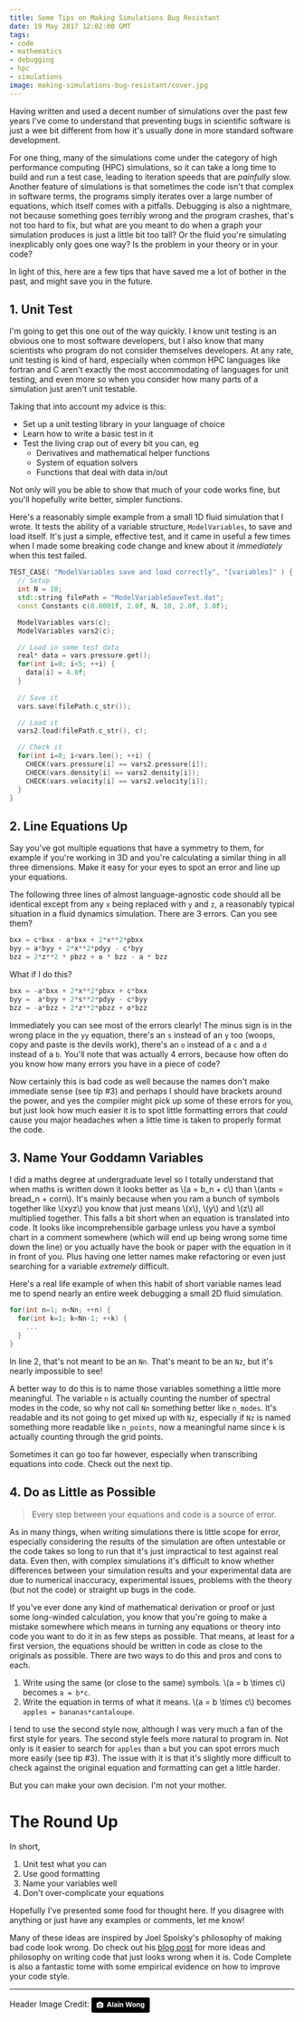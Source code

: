 ```yaml
---
title: Some Tips on Making Simulations Bug Resistant
date: 19 May 2017 12:02:00 GMT
tags:
- code
- mathematics
- debugging
- hpc
- simulations
image: making-simulations-bug-resistant/cover.jpg
---
```


Having written and used a decent number of simulations over the past few years I've come to understand that preventing bugs in scientific software is just a wee bit different from how it's usually done in more standard software development.

For one thing, many of the simulations come under the category of high performance computing (HPC) simulations, so it can take a long time to build and run a test case, leading to iteration speeds that are *painfully* slow. Another feature of simulations is that sometimes the code isn't that complex in software terms, the programs simply iterates over a large number of equations, which itself comes with a pitfalls. Debugging is also a nightmare, not because something goes terribly wrong and the program crashes, that's not too hard to fix, but what are you meant to do when a graph your simulation produces is just a little bit too tall? Or the fluid you're simulating inexplicably only goes one way? Is the problem in your theory or in your code?

In light of this, here are a few tips that have saved me a lot of bother in the past, and might save you in the future.

## 1. Unit Test
I'm going to get this one out of the way quickly. I know unit testing is an obvious one to most software developers, but I also know that many scientists who program do not consider themselves developers. At any rate, unit testing is kind of hard, especially when common HPC languages like fortran and C aren't exactly the most accommodating of languages for unit testing, and even more so when you consider how many parts of a simulation just aren't unit testable.

Taking that into account my advice is this:

- Set up a unit testing library in your language of choice
- Learn how to write a basic test in it
- Test the living crap out of every bit you can, eg
  - Derivatives and mathematical helper functions
  - System of equation solvers
  - Functions that deal with data in/out

Not only will you be able to show that much of your code works fine, but you'll hopefully write better, simpler functions.

Here's a reasonably simple example from a small 1D fluid simulation that I wrote. It tests the ability of a variable structure, `ModelVariables`, to save and load itself. It's just a simple, effective test, and it came in useful a few times when I made some breaking code change and knew about it *immediately* when this test failed.

``` cpp
TEST_CASE( "ModelVariables save and load correctly", "[variables]" ) {
  // Setup
  int N = 10;
  std::string filePath = "ModelVariableSaveTest.dat";
  const Constants c(0.0001f, 2.0f, N, 10, 2.0f, 3.0f);

  ModelVariables vars(c);
  ModelVariables vars2(c);

  // Load in some test data
  real* data = vars.pressure.get();
  for(int i=0; i<5; ++i) {
    data[i] = 4.0f;
  }
  
  // Save it
  vars.save(filePath.c_str());

  // Load it
  vars2.load(filePath.c_str(), c);

  // Check it
  for(int i=0; i<vars.len(); ++i) {
    CHECK(vars.pressure[i] == vars2.pressure[i]);
    CHECK(vars.density[i] == vars2.density[i]);
    CHECK(vars.velocity[i] == vars2.velocity[i]);
  }
}
```

## 2. Line Equations Up
Say you've got multiple equations that have a symmetry to them, for example if you're working in 3D and you're calculating a similar thing in all three dimensions. Make it easy for your eyes to spot an error and line up your equations.

The following three lines of almost language-agnostic code should all be identical except from any `x` being replaced with `y` and `z`, a reasonably typical situation in a fluid dynamics simulation. There are 3 errors. Can you see them?

``` cpp
bxx = c*bxx - a*bxx + 2*x**2*pbxx
byy = a*byy + 2*x**2*pdyy - c*byy
bzz = 2*z**2 * pbzz + o * bzz - a * bzz 
```

What if I do this?

``` cpp
bxx = -a*bxx + 2*x**2*pbxx + c*bxx 
byy =  a*byy + 2*s**2*pdyy - c*byy
bzz = -a*bzz + 2*z**2*pbzz + o*bzz  
```

Immediately you can see most of the errors clearly! The minus sign is in the wrong place in the `yy` equation, there's an `s` instead of an `y` too (woops, copy and paste is the devils work), there's an `o` instead of a `c` and a `d` instead of a `b`. You'll note that was actually 4 errors, because how often do you know how many errors you have in a piece of code?

Now certainly this is bad code as well because the names don't make immediate sense (see tip #3) and perhaps I should have brackets around the power, and yes the compiler might pick up some of these errors for you, but just look how much easier it is to spot little formatting errors that *could* cause you major headaches when a little time is taken to properly format the code. 

## 3. Name Your Goddamn Variables
I did a maths degree at undergraduate level so I totally understand that when maths is written down it looks better as \\(a = b_n + c\\) than \\(ants = bread_n + corn\\). It's mainly because when you ram a bunch of symbols together like \\(xyz\\) you know that just means \\(x\\), \\(y\\) and \\(z\\) all multiplied together. This falls a bit short when an equation is translated into code. It looks like incomprehensible garbage unless you have a symbol chart in a comment somewhere (which will end up being wrong some time down the line) or you actually have the book or paper with the equation in it in front of you. Plus having one letter names make refactoring or even just searching for a variable *extremely* difficult.

Here's a real life example of when this habit of short variable names lead me to spend nearly an entire week debugging a small 2D fluid simulation.

``` cpp
for(int n=1; n<Nn; ++n) {
  for(int k=1; k<Nn-1; ++k) {
    ...
  }
}
```

In line 2, that's not meant to be an `Nn`. That's meant to be an `Nz`, but it's nearly impossible to see!

A better way to do this is to name those variables something a little more meaningful. The variable `n` is actually counting the number of spectral modes in the code, so why not call `Nn` something better like `n_modes`. It's readable and its not going to get mixed up with `Nz`, especially if `Nz` is named something more readable like `n_points`, now a meaningful name since `k` is actually counting through the grid points. 

Sometimes it can go too far however, especially when transcribing equations into code. Check out the next tip.

## 4. Do as Little as Possible

> Every step between your equations and code is a source of error.

As in many things, when writing simulations there is little scope for error, especially considering the results of the simulation are often untestable or the code takes so long to run that it's just impractical to test against real data. Even then, with complex simulations it's difficult to know whether differences between your simulation results and your experimental data are due to numerical inaccuracy, experimental issues, problems with the theory (but not the code) or straight up bugs in the code.

If you've ever done any kind of mathematical derivation or proof or just some long-winded calculation, you know that you're going to make a mistake somewhere which means in turning any equations or theory into code you want to do it in as few steps as possible. That means, at least for a first version, the equations should be written in code as close to the originals as possible. There are two ways to do this and pros and cons to each.

1. Write using the same (or close to the same) symbols. \\(a  = b \times c\\) becomes `a = b*c`.
2. Write the equation in terms of what it means. \\(a = b \times c\\) becomes `apples = bananas*cantaloupe`.

I tend to use the second style now, although I was very much a fan of the first style for years. The second style feels more natural to program in. Not only is it easier to search for `apples` than `a` but you can spot errors much more easily (see tip #3). The issue with it is that it's slightly more difficult to check against the original equation and formatting can get a little harder.

But you can make your own decision. I'm not your mother.

# The Round Up
In short,

1. Unit test what you can
2. Use good formatting
3. Name your variables well
4. Don't over-complicate your equations

Hopefully I've presented some food for thought here. If you disagree with anything or just have any examples or comments, let me know!

Many of these ideas are inspired by Joel Spolsky's philosophy of making bad code look wrong. Do check out his [blog post](https://www.joelonsoftware.com/2005/05/11/making-wrong-code-look-wrong/) for more ideas and philosophy on writing code that just looks wrong when it is. Code Complete is also a fantastic tome with some empirical evidence on how to improve your code style.

---

Header Image Credit: <a style="background-color:black;color:white;text-decoration:none;padding:4px 6px;font-family:-apple-system, BlinkMacSystemFont, &quot;San Francisco&quot;, &quot;Helvetica Neue&quot;, Helvetica, Ubuntu, Roboto, Noto, &quot;Segoe UI&quot;, Arial, sans-serif;font-size:12px;font-weight:bold;line-height:1.2;display:inline-block;border-radius:3px;" href="https://unsplash.com/@alainwong?utm_medium=referral&amp;utm_campaign=photographer-credit&amp;utm_content=creditBadge" target="_blank" rel="noopener noreferrer" title="Download free do whatever you want high-resolution photos from Alain Wong"><span style="display:inline-block;padding:2px 3px;"><svg xmlns="http://www.w3.org/2000/svg" style="height:12px;width:auto;position:relative;vertical-align:middle;top:-1px;fill:white;" viewBox="0 0 32 32"><title>unsplash-logo</title><path d="M20.8 18.1c0 2.7-2.2 4.8-4.8 4.8s-4.8-2.1-4.8-4.8c0-2.7 2.2-4.8 4.8-4.8 2.7.1 4.8 2.2 4.8 4.8zm11.2-7.4v14.9c0 2.3-1.9 4.3-4.3 4.3h-23.4c-2.4 0-4.3-1.9-4.3-4.3v-15c0-2.3 1.9-4.3 4.3-4.3h3.7l.8-2.3c.4-1.1 1.7-2 2.9-2h8.6c1.2 0 2.5.9 2.9 2l.8 2.4h3.7c2.4 0 4.3 1.9 4.3 4.3zm-8.6 7.5c0-4.1-3.3-7.5-7.5-7.5-4.1 0-7.5 3.4-7.5 7.5s3.3 7.5 7.5 7.5c4.2-.1 7.5-3.4 7.5-7.5z"></path></svg></span><span style="display:inline-block;padding:2px 3px;">Alain Wong</span></a>

